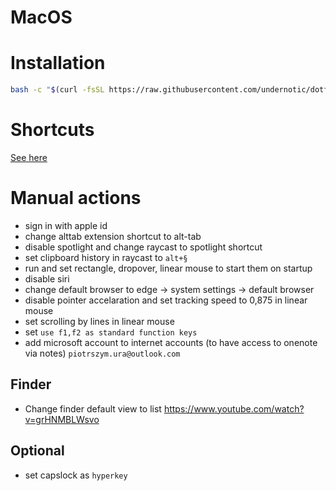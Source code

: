 # MacOS

# Installation

```bash
bash -c "$(curl -fsSL https://raw.githubusercontent.com/undernotic/dotfiles/macos/configure.sh)"
```

# Shortcuts

[See here](https://github.com/UnderNotic/dotfiles/blob/macos/SHORTCUTS.md)

# Manual actions

- sign in with apple id
- change alttab extension shortcut to alt-tab
- disable spotlight and change raycast to spotlight shortcut
- set clipboard history in raycast to `alt+§`
- run and set rectangle, dropover, linear mouse to start them on startup
- disable siri
- change default browser to edge -> system settings -> default browser
- disable pointer accelaration and set tracking speed to 0,875 in linear mouse
- set scrolling by lines in linear mouse
- set `use f1,f2 as standard function keys`
- add microsoft account to internet accounts (to have access to onenote via notes) `piotrszym.ura@outlook.com`

## Finder

- Change finder default view to list https://www.youtube.com/watch?v=grHNMBLWsvo

## Optional

- set capslock as `hyperkey`
